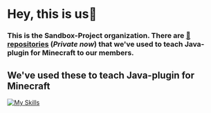 # Hey, this is us:wave:
### This is the Sandbox-Project organization. There are [:open_book:repositories](https://github.com/orgs/NITIC-Sandbox/repositories) (*Private now*) that we've used to teach Java-plugin for Minecraft to our members. <!--Also, the members-created plugin is in it.-->

## We've used these to teach Java-plugin for Minecraft
[![My Skills](https://skillicons.dev/icons?i=github,git,idea,vscode,stackoverflow,maven,java,kotlin,py,md)](https://skillicons.dev)
